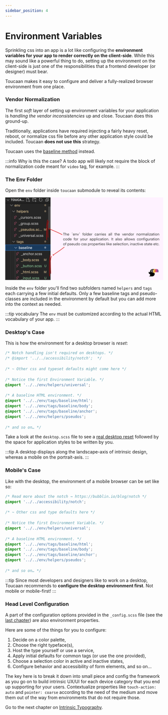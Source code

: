 ```yaml
---
sidebar_position: 4
---
```


# Environment Variables

Sprinkling css into an app is a lot like configuring the **environment variables for your app to render correctly on the client-side**.  While this may sound like a powerful thing to do, setting up the environment on the client-side is just one of the responsibilities that a frontend developer (or designer) must bear. 

Toucaan makes it easy to configure and deliver a fully-realized browser environment from one place.

### Vendor Normalization

The first _soft_ layer of setting up environment variables for your application is _handling the vendor inconsistencies_ up and close. Toucaan does this ground-up. 

Traditionally, applications have required injecting a fairly heavy reset, reboot, or normalize css file before any other application style could be included. Toucaan **does not use this** strategy. 

Toucaan uses the [baseline method](https://bubblin.io/blog/baseline-css) instead.

:::info Why is this the case?
A todo app will likely not require the block of normalization code meant for `video` tag, for example. 
:::


### The Env Folder

Open the `env` folder inside `toucaan` submodule to reveal its contents:

![Environment architecture](./img/env-folders.jpg "selection, selection in inactive state etc.")

Inside the `env` folder you'll find two subfolders named `helpers` and `tags` each carrying a few initial defaults. Only a few baseline tags and pseudo-classes are included in the environment by default but you can add more into the context as needed. 

:::tip vocabulary
The `env` must be customized according to the actual HTML vocabulary of your app. 
:::


### Desktop's Case

This is how the environment for a desktop browser is _reset_:

```css title="Open ./toucaan/app/desktop/desktop.scss"
/* Notch handling isn't required on desktops. */
/* @import '../../accessibility/notch';  */

/* ~ Other css and typeset defaults might come here */

/* Notice the first Environment Variable. */
@import '../../env/helpers/universal'; 

/* A baseline HTML environment. */
@import '../../env/tags/baseline/html';
@import '../../env/tags/baseline/body';
@import '../../env/tags/baseline/anchor';
@import '../../env/helpers/pseudos';

/* and so on… */
```

Take a look at the `desktop.scss` file to see a [real desktop reset](https://github.com/Toucaan/toucaan/blob/master/app/desktop/desktop.scss) followed by the space for application styles to be written by you.

:::tip
A desktop displays along the landscape-axis of intrinsic design, whereas a mobile on the portrait-axis. 
:::


### Mobile's Case 
Like with the desktop, the environment of a mobile browser can be set like so:

```css title="Open ./toucaan/app/mobile/mobile.scss"
/* Read more about the notch → https://bubblin.io/blog/notch */
@import '../../accessibility/notch'; 

/* ~ Other css and type defaults here */

/* Notice the first Environment Variable. */
@import '../../env/helpers/universal'; 

/* A baseline HTML environment. */
@import '../../env/tags/baseline/html';
@import '../../env/tags/baseline/body';
@import '../../env/tags/baseline/anchor';
@import '../../env/helpers/pseudos';

/* and so on… */
```

:::tip
Since most developers and designers like to work on a desktop, Toucaan recommends to **configure the desktop environment first**. Not mobile or mobile-first! 
:::



### Head Level Configuration
A part of the configuration options provided in the `_config.scss` file (see the [last chapter](./configuration.md)) are also environment properties. 

Here are some of the things for you to configure:

1. Decide on a color palette, 
2. Choose the right typeface(s), 
3. Host the type yourself or use a service, 
4. Apply initial defaults for common tags (or use the one provided), 
5. Choose a selection color in active and inactive states, 
6. Configure behavior and accessibility of form elements, and so on… 

The key here is to break it down into small piece and config the framework as you go on to build intrinsic UX/UI for each device category that you end up supporting for your users. Contextualize properties like `touch-action: auto` and `pointer: coarse` according to the need of the medium and move them out of the way from environments that do not require those.

Go to the next chapter on [Intrinsic Typography](./typography).

